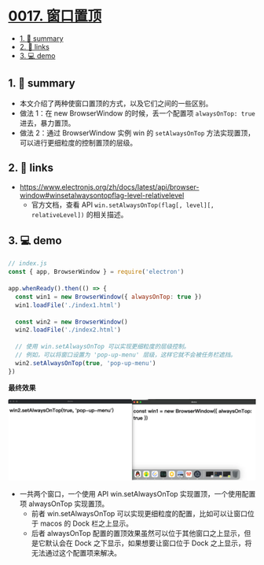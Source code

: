 # [0017. 窗口置顶](https://github.com/Tdahuyou/electron/tree/main/0017.%20%E7%AA%97%E5%8F%A3%E7%BD%AE%E9%A1%B6)

<!-- region:toc -->
- [1. 📝 summary](#1--summary)
- [2. 🔗 links](#2--links)
- [3. 💻 demo](#3--demo)
<!-- endregion:toc -->
## 1. 📝 summary

- 本文介绍了两种使窗口置顶的方式，以及它们之间的一些区别。
- 做法 1：在 new BrowserWindow 的时候，丢一个配置项 `alwaysOnTop: true` 进去，暴力置顶。
- 做法 2：通过 BrowserWindow 实例 win 的 `setAlwaysOnTop` 方法实现置顶，可以进行更细粒度的控制置顶的层级。

## 2. 🔗 links

- https://www.electronjs.org/zh/docs/latest/api/browser-window#winsetalwaysontopflag-level-relativelevel
  - 官方文档，查看 API `win.setAlwaysOnTop(flag[, level][, relativeLevel])` 的相关描述。

## 3. 💻 demo

```js
// index.js
const { app, BrowserWindow } = require('electron')

app.whenReady().then(() => {
  const win1 = new BrowserWindow({ alwaysOnTop: true })
  win1.loadFile('./index1.html')

  const win2 = new BrowserWindow()
  win2.loadFile('./index2.html')

  // 使用 win.setAlwaysOnTop 可以实现更细粒度的层级控制。
  // 例如，可以将窗口设置为 'pop-up-menu' 层级，这样它就不会被任务栏遮挡。
  win2.setAlwaysOnTop(true, 'pop-up-menu')
})
```

**最终效果**

![](md-imgs/2024-10-06-00-49-26.png)

- 一共两个窗口，一个使用 API win.setAlwaysOnTop 实现置顶，一个使用配置项 alwaysOnTop 实现置顶。
  - 前者 win.setAlwaysOnTop 可以实现更细粒度的配置，比如可以让窗口位于 macos 的 Dock 栏之上显示。
  - 后者 alwaysOnTop 配置的置顶效果虽然可以位于其他窗口之上显示，但是它默认会在 Dock 之下显示，如果想要让窗口位于 Dock 之上显示，将无法通过这个配置项来解决。
